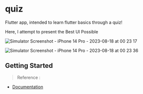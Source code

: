 # quiz

Flutter app, intended to learn flutter basics through a quiz!

Here, I attempt to present the Best UI Possible

![Simulator Screenshot - iPhone 14 Pro - 2023-08-18 at 00 23 17](https://github.com/YOGESHnick/Quiz/assets/108965130/c067882c-7095-45e9-99b9-5731ce700340)


![Simulator Screenshot - iPhone 14 Pro - 2023-08-18 at 00 23 36](https://github.com/YOGESHnick/Quiz/assets/108965130/a3432275-580e-4565-add8-60dda5db7923)




## Getting Started

>Reference :
- [Documentation](https://docs.flutter.dev/)
